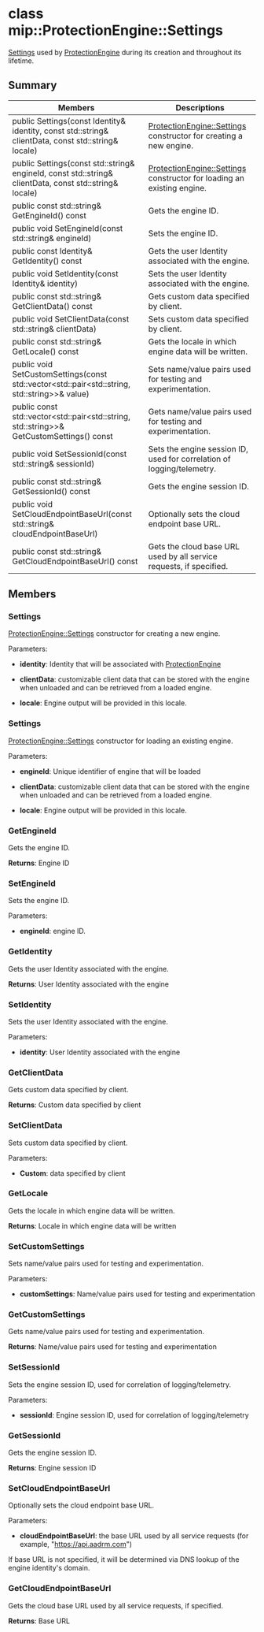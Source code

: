 # class mip::ProtectionEngine::Settings 
[Settings](class_mip_protectionengine_settings.md) used by [ProtectionEngine](class_mip_protectionengine.md) during its creation and throughout its lifetime.
  
## Summary
 Members                        | Descriptions                                
--------------------------------|---------------------------------------------
 public Settings(const Identity& identity, const std::string& clientData, const std::string& locale)  |  [ProtectionEngine::Settings](class_mip_protectionengine_settings.md) constructor for creating a new engine.
 public Settings(const std::string& engineId, const std::string& clientData, const std::string& locale)  |  [ProtectionEngine::Settings](class_mip_protectionengine_settings.md) constructor for loading an existing engine.
 public const std::string& GetEngineId() const  |  Gets the engine ID.
 public void SetEngineId(const std::string& engineId)  |  Sets the engine ID.
 public const Identity& GetIdentity() const  |  Gets the user Identity associated with the engine.
 public void SetIdentity(const Identity& identity)  |  Sets the user Identity associated with the engine.
 public const std::string& GetClientData() const  |  Gets custom data specified by client.
 public void SetClientData(const std::string& clientData)  |  Sets custom data specified by client.
 public const std::string& GetLocale() const  |  Gets the locale in which engine data will be written.
public void SetCustomSettings(const std::vector<std::pair<std::string, std::string>>& value)  |  Sets name/value pairs used for testing and experimentation.
public const std::vector<std::pair<std::string, std::string>>& GetCustomSettings() const  |  Gets name/value pairs used for testing and experimentation.
 public void SetSessionId(const std::string& sessionId)  |  Sets the engine session ID, used for correlation of logging/telemetry.
 public const std::string& GetSessionId() const  |  Gets the engine session ID.
 public void SetCloudEndpointBaseUrl(const std::string& cloudEndpointBaseUrl)  |  Optionally sets the cloud endpoint base URL.
 public const std::string& GetCloudEndpointBaseUrl() const  |  Gets the cloud base URL used by all service requests, if specified.
  
## Members
  
### Settings
[ProtectionEngine::Settings](class_mip_protectionengine_settings.md) constructor for creating a new engine.

Parameters:  
* **identity**: Identity that will be associated with [ProtectionEngine](class_mip_protectionengine.md)


* **clientData**: customizable client data that can be stored with the engine when unloaded and can be retrieved from a loaded engine. 


* **locale**: Engine output will be provided in this locale.


  
### Settings
[ProtectionEngine::Settings](class_mip_protectionengine_settings.md) constructor for loading an existing engine.

Parameters:  
* **engineId**: Unique identifier of engine that will be loaded 


* **clientData**: customizable client data that can be stored with the engine when unloaded and can be retrieved from a loaded engine. 


* **locale**: Engine output will be provided in this locale.


  
### GetEngineId
Gets the engine ID.

  
**Returns**: Engine ID
  
### SetEngineId
Sets the engine ID.

Parameters:  
* **engineId**: engine ID.


  
### GetIdentity
Gets the user Identity associated with the engine.

  
**Returns**: User Identity associated with the engine
  
### SetIdentity
Sets the user Identity associated with the engine.

Parameters:  
* **identity**: User Identity associated with the engine


  
### GetClientData
Gets custom data specified by client.

  
**Returns**: Custom data specified by client
  
### SetClientData
Sets custom data specified by client.

Parameters:  
* **Custom**: data specified by client


  
### GetLocale
Gets the locale in which engine data will be written.

  
**Returns**: Locale in which engine data will be written
  
### SetCustomSettings
Sets name/value pairs used for testing and experimentation.

Parameters:  
* **customSettings**: Name/value pairs used for testing and experimentation


  
### GetCustomSettings
Gets name/value pairs used for testing and experimentation.

  
**Returns**: Name/value pairs used for testing and experimentation
  
### SetSessionId
Sets the engine session ID, used for correlation of logging/telemetry.

Parameters:  
* **sessionId**: Engine session ID, used for correlation of logging/telemetry


  
### GetSessionId
Gets the engine session ID.

  
**Returns**: Engine session ID
  
### SetCloudEndpointBaseUrl
Optionally sets the cloud endpoint base URL.

Parameters:  
* **cloudEndpointBaseUrl**: the base URL used by all service requests (for example, "https://api.aadrm.com")


If base URL is not specified, it will be determined via DNS lookup of the engine identity's domain.
  
### GetCloudEndpointBaseUrl
Gets the cloud base URL used by all service requests, if specified.

  
**Returns**: Base URL